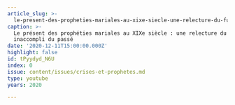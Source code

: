 ```yaml
---
article_slug: >-
  le-present-des-propheties-mariales-au-xixe-siecle-une-relecture-du-futur-inaccompli-du-passe
caption: >-
  Le présent des prophéties mariales au XIXe siècle : une relecture du futur
  inaccompli du passé
date: '2020-12-11T15:00:00.000Z'
highlight: false
id: tPyydyd_N6U
index: 0
issue: content/issues/crises-et-prophetes.md
type: youtube
years: 2020

---
```

